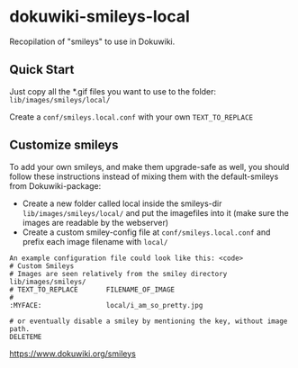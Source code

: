 # dokuwiki-smileys-local

Recopilation of "smileys" to use in Dokuwiki.

## Quick Start

Just copy all the *.gif files you want to use to the folder: <code>lib/images/smileys/local/</code>

Create a <code>conf/smileys.local.conf</code> with your own <code>TEXT_TO_REPLACE</code>


## Customize smileys

To add your own smileys, and make them upgrade-safe as well, you should follow these instructions instead of mixing them with the default-smileys from Dokuwiki-package:

  - Create a new folder called local inside the smileys-dir <code>lib/images/smileys/local/</code> and put the imagefiles into it (make sure the images are readable by the webserver)
  - Create a custom smiley-config file at <code>conf/smileys.local.conf</code> and prefix each image filename with <code>local/</code>

```
An example configuration file could look like this: <code>
# Custom Smileys
# Images are seen relatively from the smiley directory lib/images/smileys/
# TEXT_TO_REPLACE       FILENAME_OF_IMAGE
#
:MYFACE:                local/i_am_so_pretty.jpg

# or eventually disable a smiley by mentioning the key, without image path.
DELETEME
```
https://www.dokuwiki.org/smileys
